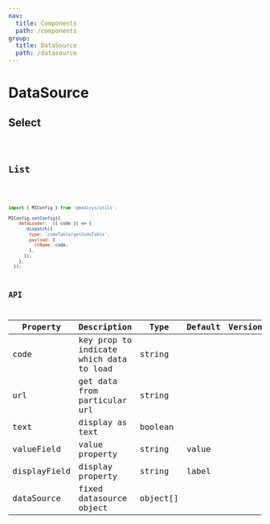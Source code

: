 ```yaml
---
nav:
  title: Components
  path: /components
group:
  title: DataSource
  path: /datasource
---
```


# DataSource

## Select
<code src="./index.tsx" title='Update DataSource' desc='use `MIConfig` to update dataSource' />

## List
<code src="./list.tsx" title='Update DataSource' desc='use `MIConfig` to update dataSource' />



```js
import { MIConfig } from '@medisys/utils';

MIConfig.setConfig({
    dataLoader:  ({ code }) => {
       dispatch({
        type: 'codeTable/getCodeTable',
        payload: {
          ctName: code,
        },
      });
    },
  });

```


## API

| Property | Description | Type | Default | Version |
| --- | --- | --- | --- | --- |
| code | key prop to indicate which data to load | string |  |  |
| url | get data from particular url | string |  |  |
| text | display as text | boolean |  |  |
| valueField | value property | string | value |  |
| displayField | display property | string | label |  |
| dataSource | fixed datasource object | object[] |  |  |



  



